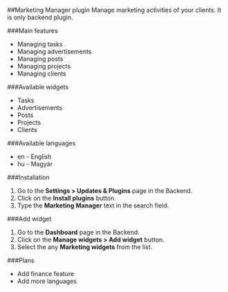##Marketing Manager plugin
Manage marketing activities of your clients. It is only backend plugin.

###Main features
* Managing tasks
* Managing advertisements
* Managing posts
* Managing projects
* Managing clients

###Available widgets
* Tasks
* Advertisements
* Posts
* Projects
* Clients

###Available languages
* en - English
* hu - Magyar

###Installation
1. Go to the __Settings > Updates & Plugins__ page in the Backend.
1. Click on the __Install plugins__ button.
1. Type the __Marketing Manager__ text in the search field.

###Add widget
1. Go to the __Dashboard__ page in the Backend.
1. Click on the __Manage widgets > Add widget__ button.
1. Select the any __Marketing widgets__ from the list.

###Plans
* Add finance feature
* Add more languages
